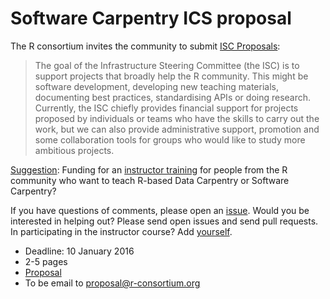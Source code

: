 # Software Carpentry ICS proposal

The R consortium invites the community to submit
[ISC Proposals](https://www.r-consortium.org/about/isc/proposals):

> The goal of the Infrastructure Steering Committee (the ISC) is to
> support projects that broadly help the R community. This might be
> software development, developing new teaching materials, documenting
> best practices, standardising APIs or doing research. Currently, the
> ISC chiefly provides financial support for projects proposed by
> individuals or teams who have the skills to carry out the work, but
> we can also provide administrative support, promotion and some
> collaboration tools for groups who would like to study more
> ambitious projects.

[Suggestion](http://lists.software-carpentry.org/pipermail/r-discuss_lists.software-carpentry.org/2015-December/000354.html):
Funding for an
[instructor training](https://swcarpentry.github.io/instructor-training/)
for people from the R community who want to teach R-based Data
Carpentry or Software Carpentry?  



If you have questions of comments, please open an
[issue](https://github.com/lgatto/SC-ICS-Proposal/issues). Would you
be interested in helping out? Please send open issues and send pull
requests. In participating in the instructor course? Add
[yourself](participants.md).


* Deadline: 10 January 2016
* 2-5 pages
* [Proposal](SC-ISC-proposal.md)
* To be email to proposal@r-consortium.org
